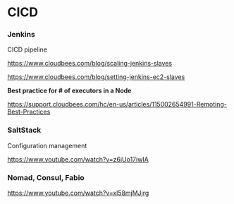 # CICD

### Jenkins

CICD pipeline

https://www.cloudbees.com/blog/scaling-jenkins-slaves

https://www.cloudbees.com/blog/setting-jenkins-ec2-slaves


**Best practice for # of executors in a Node**

https://support.cloudbees.com/hc/en-us/articles/115002654991-Remoting-Best-Practices

### SaltStack

Configuration management

https://www.youtube.com/watch?v=z6jUo17iwIA

### Nomad, Consul, Fabio 

https://www.youtube.com/watch?v=xl58mjMJjrg
